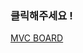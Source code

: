 ### 클릭해주세요 !
 [MVC BOARD](https://github.com/praybe/Project4_jspBoard/blob/master/%EC%A0%95%EC%9C%A0%EC%A0%95MVC%20Model.pdf) 
